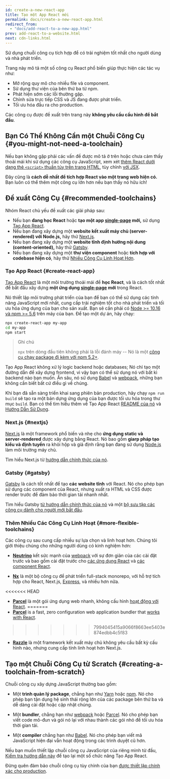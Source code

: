```yaml
---
id: create-a-new-react-app
title: Tạo một App React mới
permalink: docs/create-a-new-react-app.html
redirect_from:
  - "docs/add-react-to-a-new-app.html"
prev: add-react-to-a-website.html
next: cdn-links.html
---
```


Sử dụng chuỗi công cụ tích hợp để có trải nghiệm tốt nhất cho người dùng và nhà phát triển.

Trang này mô tả một số công cụ React phổ biến giúp thực hiện các tác vụ như:

* Mở rộng quy mô cho nhiều file và component.
* Sử dụng thư viện của bên thứ ba từ npm.
* Phát hiện sớm các lỗi thường gặp.
* Chỉnh sửa trực tiếp CSS và JS đang được phát triển.
* Tối ưu hóa đầu ra cho production.

Các công cụ được đề xuất trên trang này **không yêu cầu cấu hình để bắt đầu**.

## Bạn Có Thể Không Cần một Chuỗi Công Cụ {#you-might-not-need-a-toolchain}

Nếu bạn không gặp phải các vấn đề được mô tả ở trên hoặc chưa cảm thấy thoải mái khi sử dụng các công cụ JavaScript, xem xét [thêm React dưới dạng thẻ `<script>` thuần túy trên trang HTML](/docs/add-react-to-a-website.html), tùy chỉnh [với JSX](/docs/add-react-to-a-website.html#optional-try-react-with-jsx).

Đây cũng là **cách dễ nhất để tích hợp React vào một trang web hiện có.** Bạn luôn có thể thêm một công cụ lớn hơn nếu bạn thấy nó hữu ích!

## Đề xuất Công Cụ {#recommended-toolchains}

Nhóm React chủ yếu đề xuất các giải pháp sau:

- Nếu bạn **đang học React** hoặc **tạo một app [single-page](/docs/glossary.html#single-page-application) mới,** sử dụng [Tạo App React](#create-react-app).
- Nếu bạn đang xây dựng một **website kết xuất máy chủ (server-rendered) với Node.js,** hãy thử [Next.js](#nextjs).
- Nếu bạn đang xây dựng một **website tĩnh định hướng nội dung (content-oriented),** hãy thử [Gatsby](#gatsby).
- Nếu bạn đang xây dựng một **thư viện component** hoặc **tích hợp với codebase hiện có**, hãy thử [Nhiều Công Cụ Linh Hoạt Hơn](#more-flexible-toolchains).

### Tạo App React {#create-react-app}

[Tạo App React](https://github.com/facebookincubator/create-react-app) là một môi trường thoải mái để **học React**, và là cách tốt nhất để bắt đầu xây dựng **một ứng dụng [single-page](/docs/glossary.html#single-page-application) mới** trong React.

Nó thiết lập môi trường phát triển của bạn để bạn có thể sử dụng các tính năng JavaScript mới nhất, cung cấp trải nghiệm tốt cho nhà phát triển và tối ưu hóa ứng dụng của bạn cho sản xuất. Bạn sẽ cần phải có [Node >= 10.16 và npm >= 5.6](https://nodejs.org/en/) trên máy của bạn. Để tạo một dự án, hãy chạy:

```bash
npx create-react-app my-app
cd my-app
npm start
```

>Ghi chú
>
>`npx` trên dòng đầu tiên không phải là lỗi đánh máy -- Nó là một [công cụ chạy package đi kèm với npm 5.2+](https://medium.com/@maybekatz/introducing-npx-an-npm-package-runner-55f7d4bd282b).

Tạo App React không xử lý logic backend hoặc databases; Nó chỉ tạo một đường dẫn để xây dựng frontend, vì vậy bạn có thể sử dụng nó với bất kì backend nào bạn muốn. Ẩn sâu, nó sử dụng [Babel](https://babeljs.io/) và [webpack](https://webpack.js.org/), những bạn không cần biết bất cứ điều gì về chúng.

Khi bạn đã sẵn sàng triển khai sang phiên bản production, hãy chạy `npm run build` sẽ tạo ra một bản dựng ứng dụng của bạn được tối ưu hóa trong thư mục `build`. Bạn có thể tìm hiểu thêm về Tạo App React [README của nó](https://github.com/facebookincubator/create-react-app#create-react-app--) và [Hướng Dẫn Sử Dụng](https://facebook.github.io/create-react-app/).

### Next.js {#nextjs}

[Next.js](https://nextjs.org/) là một framework phổ biến và nhẹ cho **ứng dụng static và server‑rendered** được xây dựng bằng React. Nó bao gồm **giarp pháp tạo kiểu và định tuyến** ra khỏi hộp và giả định rằng bạn đang sử dụng [Node.js](https://nodejs.org/) làm môi trường máy chủ.

Tìm hiểu Next.js từ [hướng dẫn chính thức của nó](https://nextjs.org/learn/).

### Gatsby {#gatsby}

[Gatsby](https://www.gatsbyjs.org/) là cách tốt nhất để tạo **các website tĩnh** với React. Nó cho phép bạn sử dụng các component của React, nhưng xuất ra HTML và CSS được render trước để đảm bảo thời gian tải nhanh nhất.

Tìm hiểu Gatsby [từ hướng dẫn chính thức của nó](https://www.gatsbyjs.org/docs/) và một [bộ sưu tập các công cụ dành cho người mới bắt đầu](https://www.gatsbyjs.org/docs/gatsby-starters/).

### Thêm Nhiều Các Công Cụ Linh Hoạt {#more-flexible-toolchains}

Các công cụ sau cung cấp nhiều sự lựa chọn và linh hoạt hơn. Chúng tôi giới thiệu chúng cho những người dùng có kinh nghiệm hơn:

- **[Neutrino](https://neutrinojs.org/)** kết sức mạnh của [webpack](https://webpack.js.org/) với sự đơn giản của các cài đặt trước và bao gồm cài đặt trước cho [các ứng dụng React](https://neutrinojs.org/packages/react/) và [các component React](https://neutrinojs.org/packages/react-components/).

- **[Nx](https://nx.dev/react)** là một bộ công cụ để phát triển full-stack monorepo, với hỗ trợ tích hợp cho React, Next.js, [Express](https://expressjs.com/), và nhiều hơn nữa.

<<<<<<< HEAD
- **[Parcel](https://parceljs.org/)** là một gói ứng dụng web nhanh, không cấu hình [hoạt động với React](https://parceljs.org/recipes.html#react).
=======
- **[Parcel](https://parceljs.org/)** is a fast, zero configuration web application bundler that [works with React](https://parceljs.org/recipes/react/).
>>>>>>> 7994045415a9066f8663ee5403e874edbb4c5f83

- **[Razzle](https://github.com/jaredpalmer/razzle)** là một framework kết xuất máy chủ không yêu cầu bất kỳ cấu hình nào, nhưng cung cấp tính linh hoạt hơn Next.js.

## Tạo một Chuỗi Công Cụ từ Scratch {#creating-a-toolchain-from-scratch}

Chuỗi công cụ xây dựng JavaScript thường bao gồm:

* Một **trình quản lý package**, chẳng hạn như [Yarn](https://yarnpkg.com/) hoặc [npm](https://www.npmjs.com/). Nó cho phép bạn tận dụng hệ sinh thái rộng lớn của các package bên thứ ba và dễ dàng cài đặt hoặc cập nhật chúng.

* Một **bundler**, chẳng hạn như [webpack](https://webpack.js.org/) hoặc [Parcel](https://parceljs.org/). Nó cho phép bạn viết code mô-đun và gói nó lại với nhau thành các gói nhỏ để tối ưu hóa thời gian tải.

* Một **compiler** chẳng hạn như [Babel](https://babeljs.io/). Nó cho phép bạn viết mã JavaScript hiện đại vẫn hoạt động trong các trình duyệt cũ hơn.

Nếu bạn muốn thiết lập chuỗi công cụ JavaScript của riêng mình từ đầu, [Kiểm tra hướng dẫn này](https://blog.usejournal.com/creating-a-react-app-from-scratch-f3c693b84658) để tạo lại một số chức năng Tạo App React.

Đừng quên đảm bảo chuỗi công cụ tùy chỉnh của bạn [được thiết lập chính xác cho production](/docs/optimizing-performance.html#use-the-production-build).
